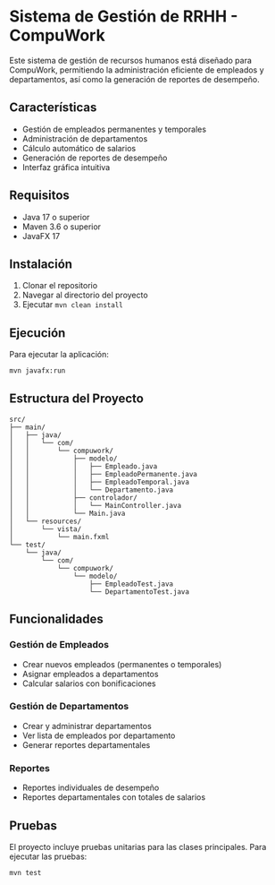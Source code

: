 # Sistema de Gestión de RRHH - CompuWork

Este sistema de gestión de recursos humanos está diseñado para CompuWork, permitiendo la administración eficiente de empleados y departamentos, así como la generación de reportes de desempeño.

## Características

- Gestión de empleados permanentes y temporales
- Administración de departamentos
- Cálculo automático de salarios
- Generación de reportes de desempeño
- Interfaz gráfica intuitiva

## Requisitos

- Java 17 o superior
- Maven 3.6 o superior
- JavaFX 17

## Instalación

1. Clonar el repositorio
2. Navegar al directorio del proyecto
3. Ejecutar `mvn clean install`

## Ejecución

Para ejecutar la aplicación:

```bash
mvn javafx:run
```

## Estructura del Proyecto

```
src/
├── main/
│   ├── java/
│   │   └── com/
│   │       └── compuwork/
│   │           ├── modelo/
│   │           │   ├── Empleado.java
│   │           │   ├── EmpleadoPermanente.java
│   │           │   ├── EmpleadoTemporal.java
│   │           │   └── Departamento.java
│   │           ├── controlador/
│   │           │   └── MainController.java
│   │           └── Main.java
│   └── resources/
│       └── vista/
│           └── main.fxml
└── test/
    └── java/
        └── com/
            └── compuwork/
                └── modelo/
                    ├── EmpleadoTest.java
                    └── DepartamentoTest.java
```

## Funcionalidades

### Gestión de Empleados
- Crear nuevos empleados (permanentes o temporales)
- Asignar empleados a departamentos
- Calcular salarios con bonificaciones

### Gestión de Departamentos
- Crear y administrar departamentos
- Ver lista de empleados por departamento
- Generar reportes departamentales

### Reportes
- Reportes individuales de desempeño
- Reportes departamentales con totales de salarios

## Pruebas

El proyecto incluye pruebas unitarias para las clases principales. Para ejecutar las pruebas:

```bash
mvn test
```
